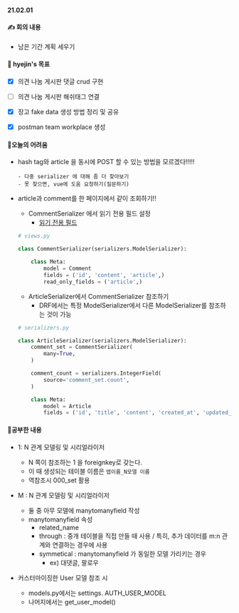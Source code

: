#### 21.02.01



#### ✍ 회의 내용

* 남은 기간 계획 세우기



#### 📝 hyejin's 목표

- [x] 의견 나눔 게시판 댓글 crud 구현

- [ ] 의견 나눔 게시판 해쉬태그 연결
- [x] 장고 fake data 생성 방법 정리 및 공유
- [x] postman team workplace 생성





#### 🌳오늘의 어려움

* hash tag와 article 을 동시에 POST 할 수 있는 방법을 모르겠다!!!!!

  ```TEXT
  - 다중 serializer 에 대해 좀 더 찾아보기
  - 못 찾으면, vue에 도움 요청하기(질문하기)
  ```

* article과 comment를 한 페이지에서 같이 조회하기!!

  * CommentSerializer 에서 읽기 전용 필드 설정
    *  [읽기 전용 필드](https://www.django-rest-framework.org/api-guide/serializers/#specifying-read-only-fields)

  ```python
  # views.py
  
  class CommentSerializer(serializers.ModelSerializer):
  
      class Meta:
          model = Comment
          fields = ('id', 'content', 'article',)
          read_only_fields = ('article',)
  ```

  * ArticleSerializer에서 CommentSerializer 참조하기
    * DRF에서는 특정 ModelSerializer에서 다른 ModelSerializer를 참조하는 것이 가능

  ```python
  # serializers.py
  
  class ArticleSerializer(serializers.ModelSerializer):
      comment_set = CommentSerializer(
          many=True,
      )
  
      comment_count = serializers.IntegerField(
          source='comment_set.count',
      )
  
      class Meta:
          model = Article
          fields = ('id', 'title', 'content', 'created_at', 'updated_at', 'comment_set', 'comment_count',)
  ```





#### 📘공부한 내용

* 1: N 관계 모델링 및 시리얼라이저
  * N 쪽이 참조하는 1 을 foreignkey로 갖는다.
  * 이 때 생성되는 테이블 이름은 `앱이름_N모델 이름`
  * 역참조시 000_set 활용
* M : N 관계 모델링 및 시리얼라이저
  * 둘 중 아무 모델에 manytomanyfield 작성
  * manytomanyfield 속성
    * related_name
    * through : 중개 테이블을 직접 만들 때 사용 / 특히, 추가 데이터를 m:n 관계와 연결하는 경우에 사용
    * symmetical : manytomanyfield 가 동일한 모델 가리키는 경우
      * ex) 대댓글, 팔로우



* 커스터마이징한 User 모델 참조 시 

  * models.py에서는 settings. AUTH_USER_MODEL
  * 나머지에서는 get_user_model()

  



